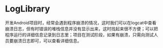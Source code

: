 # LogLibrary
开发Android项目时，经常会遇到程序崩溃的情况，这时我们可以在logcat中查看崩溃日志，但有时错误的堆栈信息并没有显示出来，这时找起来很不方便；可以把程序运行的详细信息记录到日志里；项目在测试阶段，如果有崩溃，只需向测试人员要崩溃日志即可，可以查看详细信息。
